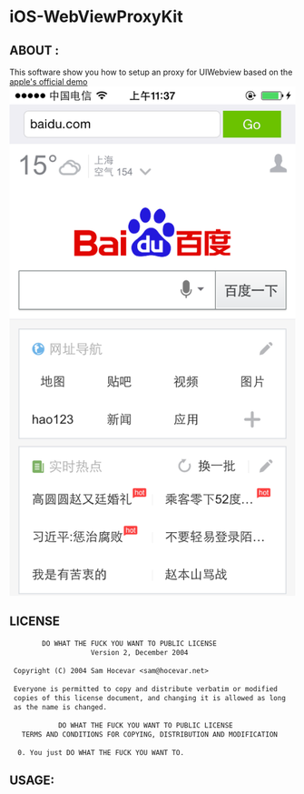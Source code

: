iOS-WebViewProxyKit
===================

## ABOUT :
This software show you how to setup an proxy for UIWebview based on the 
[apple's official demo](https://developer.apple.com/library/ios/samplecode/CustomHTTPProtocol/Listings/Read_Me_About_CustomHTTPProtocol_txt.html)
![iOS-WebViewProxyKit](https://raw.githubusercontent.com/zhanleewo/iOS-WebViewProxyKit/master/screen-01.PNG)

## LICENSE
```
        DO WHAT THE FUCK YOU WANT TO PUBLIC LICENSE 
                    Version 2, December 2004 

 Copyright (C) 2004 Sam Hocevar <sam@hocevar.net> 

 Everyone is permitted to copy and distribute verbatim or modified 
 copies of this license document, and changing it is allowed as long 
 as the name is changed. 

            DO WHAT THE FUCK YOU WANT TO PUBLIC LICENSE 
   TERMS AND CONDITIONS FOR COPYING, DISTRIBUTION AND MODIFICATION 

  0. You just DO WHAT THE FUCK YOU WANT TO.
```

## USAGE:
